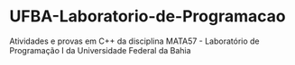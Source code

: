 # UFBA-Laboratorio-de-Programacao

Atividades e provas em C++ da disciplina MATA57 - Laboratório de Programação I da Universidade Federal da Bahia
